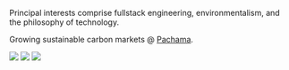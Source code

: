 <!-- <a href="https://pachama.com"><img height="75px" src="https://user-images.githubusercontent.com/31523262/168185583-f37414e2-a7a7-447a-bdc1-138d70c9b2e7.png" /></a> -->

<p>Principal interests comprise fullstack engineering, environmentalism, and the philosophy of technology.</p>
  <p>Growing sustainable carbon markets @ <a href="https://pachama.com/">Pachama</a>.</p>
    <div>
        <a href="https://anmiller.com/"><img src="https://img.shields.io/badge/-anmiller.com%20-2d5555?style=flat"></a>
          <a href="https://www.linkedin.com/in/al-miller/"><img src="https://img.shields.io/static/v1?style=flat-square&logo=linkedin&label=&message=Al-Miller&color=2d5555&labelColor=3f7676&logoColor=dfeeee"></a>
        <a href="https://github.com/anmilleriii"><img src="https://img.shields.io/static/v1?style=flat-square&logo=github&label=&message=@anmilleriii&color=2d5555&labelColor=3f7676&logoColor=dfeeee"></a>
    </div>
